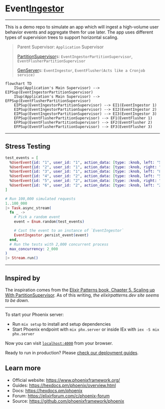 # Event[Ingestor](https://www.ssec.wisc.edu/mcidas/doc/xcd_guide/current/intro-4.html)

---
This is a demo repo to simulate an app which will ingest a high-volume user behavior events and aggregate them for use later. The app uses different types of supervision trees to support horizontal scaling.

>Parent Supervisor: `Application` Supervisor
>
>[PartitionSupervisor](https://hexdocs.pm/elixir/PartitionSupervisor.html)s: `EventIngestorPartitionSupervisor`, `EventFlusherPartitionSupervisor`
>
>[GenServer](https://hexdocs.pm/elixir/GenServer.html)s: `EventIngestor`, `EventFlusher(Acts like a Cronjob service)`

```mermaid
flowchart TD
    ISup(Application's Main Supervisor) --> EIPSup(EventIngestorPartitionSupervisor)
    ISup(Application's Main Supervisor) --> EFPSup(EventFlusherPartitionSupervisor)
    EIPSup(EventIngestorPartitionSupervisor) --> EI1(EventIngestor 1)
    EIPSup(EventIngestorPartitionSupervisor) --> EI2(EventIngestor 2)
    EIPSup(EventIngestorPartitionSupervisor) --> EI3(EventIngestor 3)
    EFPSup(EventFlusherPartitionSupervisor) --> EF1(EventFlusher 1)
    EFPSup(EventFlusherPartitionSupervisor) --> EF2(EventFlusher 2)
    EFPSup(EventFlusherPartitionSupervisor) --> EF3(EventFlusher 3)
```

---
## Stress Testing
```elixir
test_events = [
  %UserEvent{id: "1", user_id: "1", action_data: [type: :knob, left: "5"]},
  %UserEvent{id: "2", user_id: "1", action_data: [type: :knob, right: "6"]},
  %UserEvent{id: "3", user_id: "1", action_data: [type: :knob, left: "8"]},
  %UserEvent{id: "4", user_id: "2", action_data: [type: :knob, left: "5"]},
  %UserEvent{id: "5", user_id: "2", action_data: [type: :knob, right: "1"]},
  %UserEvent{id: "6", user_id: "2", action_data: [type: :knob, left: "2"]}
]

# Run 100,000 simulated requests
1..100_000
|> Task.async_stream(
  fn _ ->
    # Pick a random event
    event = Enum.random(test_events)

    # Cast the event to an instance of `EventIngestor`
    EventIngestor.persist_event(event)
  end,
  # Run the tests with 2,000 concurrent process
  max_concurrency: 2_000
)
|> Stream.run()
```

---
## Inspired by
The inspiration comes from the [Elixir Patterns book, Chapter 5. Scaling up With PartitionSupervisor](https://elixirpatterns.dev/). As of this writing, _the elixirpatterns.dev site seems to be down_. 

---
To start your Phoenix server:

  * Run `mix setup` to install and setup dependencies
  * Start Phoenix endpoint with `mix phx.server` or inside IEx with `iex -S mix phx.server`

Now you can visit [`localhost:4000`](http://localhost:4000) from your browser.

Ready to run in production? Please [check our deployment guides](https://hexdocs.pm/phoenix/deployment.html).

## Learn more

  * Official website: https://www.phoenixframework.org/
  * Guides: https://hexdocs.pm/phoenix/overview.html
  * Docs: https://hexdocs.pm/phoenix
  * Forum: https://elixirforum.com/c/phoenix-forum
  * Source: https://github.com/phoenixframework/phoenix
